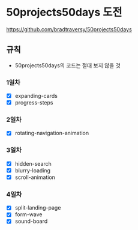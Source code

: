 # 50projects50days 도전

https://github.com/bradtraversy/50projects50days

## 규칙

- 50projects50days의 코드는 절대 보지 않을 것

### 1일차
- [x] expanding-cards
- [x] progress-steps

### 2일차
- [x] rotating-navigation-animation

### 3일차
- [x] hidden-search
- [x] blurry-loading
- [x] scroll-animation

### 4일차
- [x] split-landing-page
- [x] form-wave
- [x] sound-board
